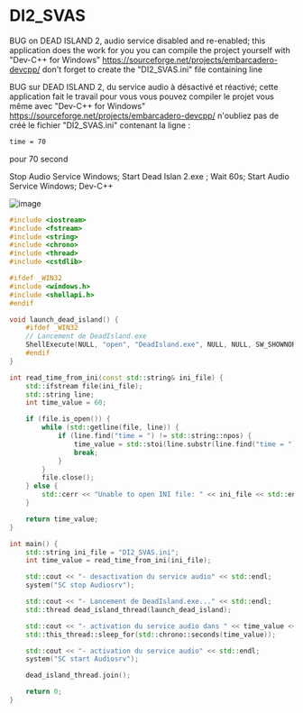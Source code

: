# DI2_SVAS

BUG on DEAD ISLAND 2, audio service disabled and re-enabled;  this application does the work for you you can compile the project yourself with "Dev-C++ for Windows" https://sourceforge.net/projects/embarcadero-devcpp/ don't forget to create the "DI2_SVAS.ini" file containing line

BUG sur DEAD ISLAND 2, du service audio à désactivé et réactivé; cette application fait le travail pour vous
vous pouvez compiler le projet vous même avec "Dev-C++ for Windows" https://sourceforge.net/projects/embarcadero-devcpp/
n'oubliez pas de créé le fichier "DI2_SVAS.ini" contenant la ligne : 
```txt
time = 70
```
pour 70 second

Stop Audio Service Windows; Start Dead Islan 2.exe ; Wait 60s; Start Audio Service Windows; 
Dev-C++ 

![image](https://user-images.githubusercontent.com/9467611/236637781-afbfb05d-039c-42a5-a92e-9036cb1ca200.png)

```c++
#include <iostream>
#include <fstream>
#include <string>
#include <chrono>
#include <thread>
#include <cstdlib>

#ifdef _WIN32
#include <windows.h>
#include <shellapi.h>
#endif

void launch_dead_island() {
    #ifdef _WIN32
    // Lancement de DeadIsland.exe
    ShellExecute(NULL, "open", "DeadIsland.exe", NULL, NULL, SW_SHOWNORMAL);
    #endif
}

int read_time_from_ini(const std::string& ini_file) {
    std::ifstream file(ini_file);
    std::string line;
    int time_value = 60;

    if (file.is_open()) {
        while (std::getline(file, line)) {
            if (line.find("time = ") != std::string::npos) {
                time_value = std::stoi(line.substr(line.find("time = ") + 7));
                break;
            }
        }
        file.close();
    } else {
        std::cerr << "Unable to open INI file: " << ini_file << std::endl;
    }

    return time_value;
}

int main() {
    std::string ini_file = "DI2_SVAS.ini";
    int time_value = read_time_from_ini(ini_file);

    std::cout << "- desactivation du service audio" << std::endl;
    system("SC stop Audiosrv");

    std::cout << "- Lancement de DeadIsland.exe..." << std::endl;
    std::thread dead_island_thread(launch_dead_island);

    std::cout << "- activation du service audio dans " << time_value << "s" << std::endl;
    std::this_thread::sleep_for(std::chrono::seconds(time_value));

    std::cout << "- activation du service audio" << std::endl;
    system("SC start Audiosrv");

    dead_island_thread.join();

    return 0;
}
```
